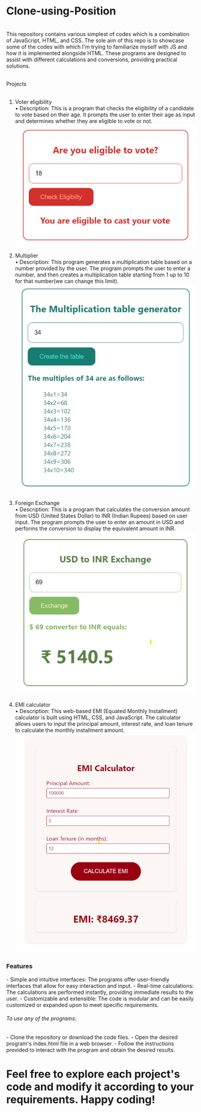 # Clone-using-Position
<br />
This repository contains various simplest of codes which is a combination of JavaScript, HTML, and CSS. The sole aim of this repo is to showcase some of the codes with which I'm trying to familiarize myself with JS and how it is implemented alongside HTML. These programs are designed to assist with different calculations and conversions, providing practical solutions.
<br />
<br />

Projects
<br />
<br />
1. Voter eligibility <br />
• Description: This is a program that checks the eligibility of a candidate to vote based on their age. It prompts the user to enter their age as input and determines whether they are eligible to vote or not.
![1](https://github.com/krizz34/Basic-JS-codes/blob/main/vote/Result%20Design.png)



2. Multiplier <br />
• Description: This program generates a multiplication table based on a number provided by the user. The program prompts the user to enter a number, and then creates a multiplication table starting from 1 up to 10 for that number(we can change this limit).
![2](https://github.com/krizz34/Basic-JS-codes/blob/main/Multiplier/Result%20design.png)



3. Foreign Exchange <br />
• Description: This is a program that calculates the conversion amount from USD (United States Dollar) to INR (Indian Rupees) based on user input. The program prompts the user to enter an amount in USD and performs the conversion to display the equivalent amount in INR.
![3](https://github.com/krizz34/Basic-JS-codes/blob/main/Foreign%20Exchange/Result%20design.png)



4. EMI calculator <br />
• Description: This web-based EMI (Equated Monthly Installment) calculator is built using HTML, CSS, and JavaScript. The calculator allows users to input the principal amount, interest rate, and loan tenure to calculate the monthly installment amount.
![3](https://github.com/krizz34/Basic-JS-codes/blob/main/EMI%20calc/Result%20Design.png)


<h3> Features </h3>
  -  Simple and intuitive interfaces: The programs offer user-friendly interfaces that allow for easy interaction and input.
  -  Real-time calculations: The calculations are performed instantly, providing immediate results to the user.
  -  Customizable and extensible: The code is modular and can be easily customized or expanded upon to meet specific requirements.



<h6> To use any of the programs: </h6>
  - Clone the repository or download the code files.
  - Open the desired program's index.html file in a web browser.
  - Follow the instructions provided to interact with the program and obtain the desired results.



# Feel free to explore each project's code and modify it according to your requirements. Happy coding!
